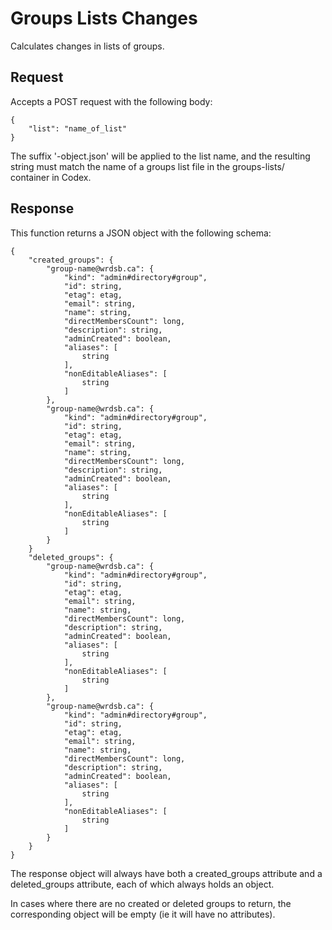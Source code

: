# Groups Lists Changes
Calculates changes in lists of groups.

## Request
Accepts a POST request with the following body:

    {
        "list": "name_of_list"
    }

The suffix '-object.json' will be applied to the list name, and the resulting
string must match the name of a groups list file in the groups-lists/
container in Codex.

## Response
This function returns a JSON object with the following schema:

    {
        "created_groups": {
            "group-name@wrdsb.ca": {
                "kind": "admin#directory#group",
                "id": string,
                "etag": etag,
                "email": string,
                "name": string,
                "directMembersCount": long,
                "description": string,
                "adminCreated": boolean,
                "aliases": [
                    string
                ],
                "nonEditableAliases": [
                    string
                ]
            },
            "group-name@wrdsb.ca": {
                "kind": "admin#directory#group",
                "id": string,
                "etag": etag,
                "email": string,
                "name": string,
                "directMembersCount": long,
                "description": string,
                "adminCreated": boolean,
                "aliases": [
                    string
                ],
                "nonEditableAliases": [
                    string
                ]
            }
        }
        "deleted_groups": {
            "group-name@wrdsb.ca": {
                "kind": "admin#directory#group",
                "id": string,
                "etag": etag,
                "email": string,
                "name": string,
                "directMembersCount": long,
                "description": string,
                "adminCreated": boolean,
                "aliases": [
                    string
                ],
                "nonEditableAliases": [
                    string
                ]
            },
            "group-name@wrdsb.ca": {
                "kind": "admin#directory#group",
                "id": string,
                "etag": etag,
                "email": string,
                "name": string,
                "directMembersCount": long,
                "description": string,
                "adminCreated": boolean,
                "aliases": [
                    string
                ],
                "nonEditableAliases": [
                    string
                ]
            }
        }
    }

The response object will always have both a created_groups attribute and a
deleted_groups attribute, each of which always holds an object.

In cases where there are no created or deleted groups to return,
the corresponding object will be empty (ie it will have no attributes).
